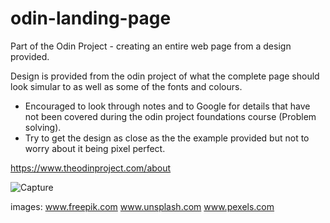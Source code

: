 # odin-landing-page
Part of the Odin Project - creating an entire web page from a design provided.

Design is provided from the odin project of what the complete page should look simular to as well as some of the fonts and colours.
- Encouraged to look through notes and to Google for details that have not been covered during the odin project foundations course (Problem solving).
- Try to get the design as close as the the example provided but not to worry about it being pixel perfect.

https://www.theodinproject.com/about

![Capture](https://github.com/user-attachments/assets/77f43b31-983c-4d16-b49e-2b1b7228d75a)


images:
www.freepik.com
www.unsplash.com
www.pexels.com
